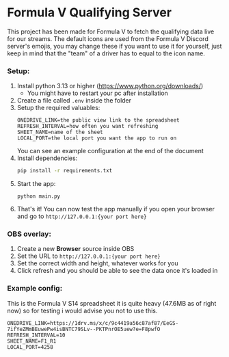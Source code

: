 # Formula V Qualifying Server

This project has been made for Formula V to fetch the qualifying data live for our streams. The default icons are used from the Formula V Discord server's emojis, you may change these if you want to use it for yourself, just keep in mind that the "team" of a driver has to equal to the icon name. 

### Setup:
1. Install python 3.13 or higher (https://www.python.org/downloads/)
    - You might have to restart your pc after installation
2. Create a file called `.env` inside the folder
3. Setup the required valuables:
    ```
    ONEDRIVE_LINK=the public view link to the spreadsheet
    REFRESH_INTERVAL=how often you want refreshing
    SHEET_NAME=name of the sheet
    LOCAL_PORT=the local port you want the app to run on
    ```
    You can see an example configuration at the end of the document
4. Install dependencies:
    ```bat
    pip install -r requirements.txt
    ```
5. Start the app:
    ```
    python main.py
    ```
6. That's it! You can now test the app manually if you open your browser and go to `http://127.0.0.1:{your port here}`

### OBS overlay:
1. Create a new **Browser** source inside OBS
2. Set the URL to `http://127.0.0.1:{your port here}`
3. Set the correct width and height, whatever works for you
4. Click refresh and you should be able to see the data once it's loaded in

### Example config:
This is the Formula V S14 spreadsheet it is quite heavy (47.6MB as of right now) so for testing i would advise you not to use this.
```
ONEDRIVE_LINK=https://1drv.ms/x/c/9c4419a56c87af87/EeGS-7ifYeZMmBEuwePw4isBNTC79SLv--PKTPnrOE5uew?e=F8pwfO
REFRESH_INTERVAL=10
SHEET_NAME=F1_R1
LOCAL_PORT=4258
```